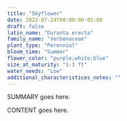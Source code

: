 ```yaml
---
title: "Skyflower"
date: 2022-07-24T00:00:00-05:00
draft: false
latin_name: "Duranta erecta"
family_name: "Verbenaceae"
plant_type: "Perennial"
bloom_time: "Summer"
flower_color: "purple;white;blue"
size_at_maturity: "1-3 ft"
water_needs: "Low"
additional_characteristices_notes: ""
---
```


SUMMARY goes here.

<!--more-->

CONTENT goes here.